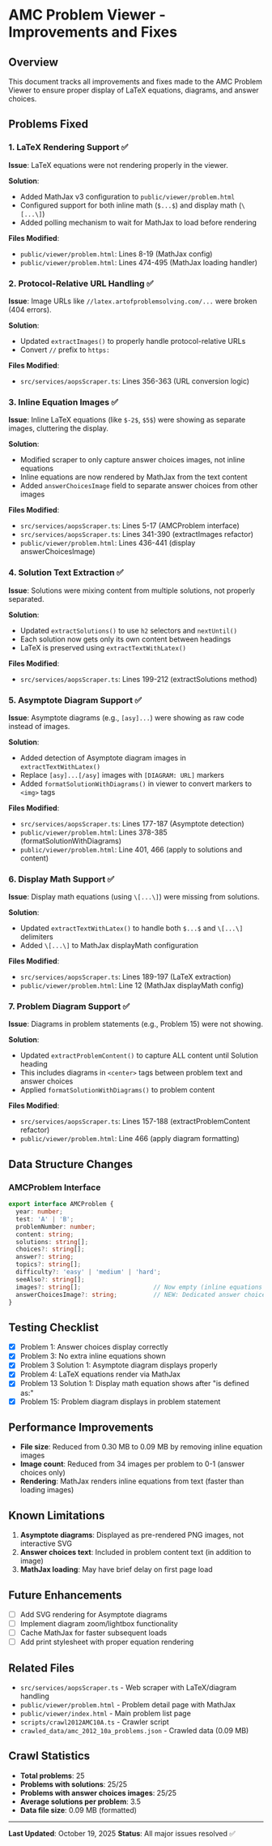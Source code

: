 # AMC Problem Viewer - Improvements and Fixes

## Overview

This document tracks all improvements and fixes made to the AMC Problem Viewer to ensure proper display of LaTeX equations, diagrams, and answer choices.

## Problems Fixed

### 1. LaTeX Rendering Support ✅

**Issue**: LaTeX equations were not rendering properly in the viewer.

**Solution**:
- Added MathJax v3 configuration to `public/viewer/problem.html`
- Configured support for both inline math (`$...$`) and display math (`\[...\]`)
- Added polling mechanism to wait for MathJax to load before rendering

**Files Modified**:
- `public/viewer/problem.html`: Lines 8-19 (MathJax config)
- `public/viewer/problem.html`: Lines 474-495 (MathJax loading handler)

### 2. Protocol-Relative URL Handling ✅

**Issue**: Image URLs like `//latex.artofproblemsolving.com/...` were broken (404 errors).

**Solution**:
- Updated `extractImages()` to properly handle protocol-relative URLs
- Convert `//` prefix to `https:`

**Files Modified**:
- `src/services/aopsScraper.ts`: Lines 356-363 (URL conversion logic)

### 3. Inline Equation Images ✅

**Issue**: Inline LaTeX equations (like `$-2$`, `$5$`) were showing as separate images, cluttering the display.

**Solution**:
- Modified scraper to only capture answer choices images, not inline equations
- Inline equations are now rendered by MathJax from the text content
- Added `answerChoicesImage` field to separate answer choices from other images

**Files Modified**:
- `src/services/aopsScraper.ts`: Lines 5-17 (AMCProblem interface)
- `src/services/aopsScraper.ts`: Lines 341-390 (extractImages refactor)
- `public/viewer/problem.html`: Lines 436-441 (display answerChoicesImage)

### 4. Solution Text Extraction ✅

**Issue**: Solutions were mixing content from multiple solutions, not properly separated.

**Solution**:
- Updated `extractSolutions()` to use `h2` selectors and `nextUntil()`
- Each solution now gets only its own content between headings
- LaTeX is preserved using `extractTextWithLatex()`

**Files Modified**:
- `src/services/aopsScraper.ts`: Lines 199-212 (extractSolutions method)

### 5. Asymptote Diagram Support ✅

**Issue**: Asymptote diagrams (e.g., `[asy]...`) were showing as raw code instead of images.

**Solution**:
- Added detection of Asymptote diagram images in `extractTextWithLatex()`
- Replace `[asy]...[/asy]` images with `[DIAGRAM: URL]` markers
- Added `formatSolutionWithDiagrams()` in viewer to convert markers to `<img>` tags

**Files Modified**:
- `src/services/aopsScraper.ts`: Lines 177-187 (Asymptote detection)
- `public/viewer/problem.html`: Lines 378-385 (formatSolutionWithDiagrams)
- `public/viewer/problem.html`: Line 401, 466 (apply to solutions and content)

### 6. Display Math Support ✅

**Issue**: Display math equations (using `\[...\]`) were missing from solutions.

**Solution**:
- Updated `extractTextWithLatex()` to handle both `$...$` and `\[...\]` delimiters
- Added `\[...\]` to MathJax displayMath configuration

**Files Modified**:
- `src/services/aopsScraper.ts`: Lines 189-197 (LaTeX extraction)
- `public/viewer/problem.html`: Line 12 (MathJax displayMath config)

### 7. Problem Diagram Support ✅

**Issue**: Diagrams in problem statements (e.g., Problem 15) were not showing.

**Solution**:
- Updated `extractProblemContent()` to capture ALL content until Solution heading
- This includes diagrams in `<center>` tags between problem text and answer choices
- Applied `formatSolutionWithDiagrams()` to problem content

**Files Modified**:
- `src/services/aopsScraper.ts`: Lines 157-188 (extractProblemContent refactor)
- `public/viewer/problem.html`: Line 466 (apply diagram formatting)

## Data Structure Changes

### AMCProblem Interface

```typescript
export interface AMCProblem {
  year: number;
  test: 'A' | 'B';
  problemNumber: number;
  content: string;
  solutions: string[];
  choices?: string[];
  answer?: string;
  topics?: string[];
  difficulty?: 'easy' | 'medium' | 'hard';
  seeAlso?: string[];
  images?: string[];                    // Now empty (inline equations removed)
  answerChoicesImage?: string;          // NEW: Dedicated answer choices image
}
```

## Testing Checklist

- [x] Problem 1: Answer choices display correctly
- [x] Problem 3: No extra inline equations shown
- [x] Problem 3 Solution 1: Asymptote diagram displays properly
- [x] Problem 4: LaTeX equations render via MathJax
- [x] Problem 13 Solution 1: Display math equation shows after "is defined as:"
- [x] Problem 15: Problem diagram displays in problem statement

## Performance Improvements

- **File size**: Reduced from 0.30 MB to 0.09 MB by removing inline equation images
- **Image count**: Reduced from 34 images per problem to 0-1 (answer choices only)
- **Rendering**: MathJax renders inline equations from text (faster than loading images)

## Known Limitations

1. **Asymptote diagrams**: Displayed as pre-rendered PNG images, not interactive SVG
2. **Answer choices text**: Included in problem content text (in addition to image)
3. **MathJax loading**: May have brief delay on first page load

## Future Enhancements

- [ ] Add SVG rendering for Asymptote diagrams
- [ ] Implement diagram zoom/lightbox functionality
- [ ] Cache MathJax for faster subsequent loads
- [ ] Add print stylesheet with proper equation rendering

## Related Files

- `src/services/aopsScraper.ts` - Web scraper with LaTeX/diagram handling
- `public/viewer/problem.html` - Problem detail page with MathJax
- `public/viewer/index.html` - Main problem list page
- `scripts/crawl2012AMC10A.ts` - Crawler script
- `crawled_data/amc_2012_10a_problems.json` - Crawled data (0.09 MB)

## Crawl Statistics

- **Total problems**: 25
- **Problems with solutions**: 25/25
- **Problems with answer choices images**: 25/25
- **Average solutions per problem**: 3.5
- **Data file size**: 0.09 MB (formatted)

---

**Last Updated**: October 19, 2025
**Status**: All major issues resolved ✅
